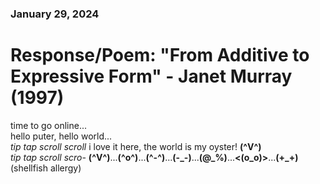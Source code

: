 ### January 29, 2024  
# Response/Poem: "From Additive to Expressive Form" - Janet Murray (1997)  

time to go online...  
hello puter, hello world...  
*tip tap scroll scroll* i love it here, the world is my oyster! **(^V^)**  
*tip tap scroll scro-* **(^V^)**...**(^o^)**...**(^-^)**...**(-_-)**...**(@_%)**...**<(o_o)>**...**(+_+)**    
(shellfish allergy)  

